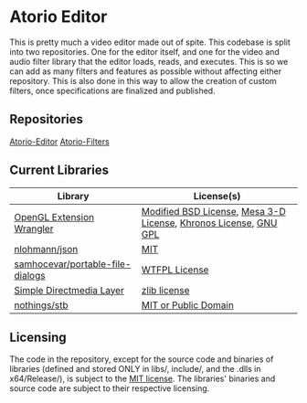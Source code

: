 # Atorio Editor

This is pretty much a video editor made out of spite. This codebase is split into two repositories. One for the editor itself, and one for the video and audio filter library that the editor loads, reads, and executes. This is so we can add as many filters and features as possible without affecting either repository. This is also done in this way to allow the creation of custom filters, once specifications are finalized and published.

## Repositories
[Atorio-Editor](https://github.com/Ari-Atori/Atorio-Editor)
[Atorio-Filters](https://github.com/Ari-Atori/Atorio-Filters)

## Current Libraries

| Library | License(s) |
| --- | --- |
| [OpenGL Extension Wrangler](https://github.com/nigels-com/glew) | [Modified BSD License](http://glew.sourceforge.net/glew.txt), [Mesa 3-D License](http://glew.sourceforge.net/mesa.txt), [Khronos License](http://glew.sourceforge.net/khronos.txt), [GNU GPL](http://glew.sourceforge.net/gpl.txt) |
| [nlohmann/json](https://github.com/nlohmann/json) | [MIT](https://github.com/nlohmann/json/blob/develop/LICENSE.MIT) |
| [samhocevar/portable-file-dialogs](https://github.com/samhocevar/portable-file-dialogs/) | [WTFPL License](https://github.com/samhocevar/portable-file-dialogs/blob/master/COPYING) |
| [Simple Directmedia Layer](https://www.libsdl.org/download-2.0.php) | [zlib license](https://www.libsdl.org/license.php) |
| [nothings/stb](https://github.com/nothings/stb) | [MIT or Public Domain](https://github.com/nothings/stb/blob/master/LICENSE) |

## Licensing
The code in the repository, except for the source code and binaries of libraries (defined and stored ONLY in libs/, include/, and the .dlls in x64/Release/), is subject to the [MIT license](https://github.com/Ari-Atori/Atorio-Filters/blob/main/LICENSE). The libraries' binaries and source code are subject to their respective licensing.
